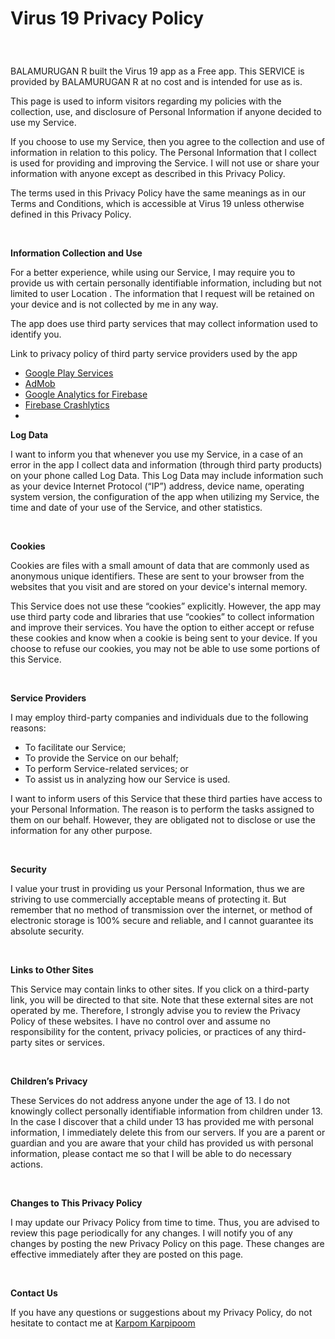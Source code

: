 
<html>
<head>
  <meta http-equiv="Content-Type" content="text/html; charset=utf-8">
  <meta http-equiv="Content-Style-Type" content="text/css">
  <meta name="Generator" content="Cocoa HTML Writer">
  <meta name="CocoaVersion" content="1894.3">
</head>
<body>
<h1><p class="p1"><span class="s1">Virus 19 Privacy Policy</span></p></h1>
<p class="p2"><span class="s1"></span><br></p>
<p class="p3"><span class="s2">BALAMURUGAN R built the Virus 19 app as a Free app. This SERVICE is provided by BALAMURUGAN R at no cost and is intended for use as is.</span></p>
<p class="p3"><span class="s2">This page is used to inform visitors regarding my policies with the collection, use, and disclosure of Personal Information if anyone decided to use my Service.</span></p>
<p class="p3"><span class="s2">If you choose to use my Service, then you agree to the collection and use of information in relation to this policy. The Personal Information that I collect is used for providing and improving the Service. I will not use or share your information with anyone except as described in this Privacy Policy.</span></p>
<p class="p4"><span class="s1">The terms used in this Privacy Policy have the same meanings as in our Terms and Conditions, which is accessible at Virus 19 unless otherwise defined in this Privacy Policy.</span></p>
<p class="p5"><span class="s1"></span><br></p>
<p class="p3"><span class="s2"><b>Information Collection and Use</b></span></p>
<p class="p3"><span class="s2">For a better experience, while using our Service, I may require you to provide us with certain personally identifiable information, including but not limited to user Location . The information that I request will be retained on your device and is not collected by me in any way.</span></p>
<p class="p3"><span class="s2">The app does use third party services that may collect information used to identify you.</span></p>
<p class="p3"><span class="s2">Link to privacy policy of third party service providers used by the app</span></p>
<ul class="ul1">
  <li class="li6"><span class="s3"><a href="https://www.google.com/policies/privacy/"><span class="s4">Google Play Services</span></a></span></li>
  <li class="li6"><span class="s3"><a href="https://support.google.com/admob/answer/6128543?hl=en"><span class="s4">AdMob</span></a></span></li>
  <li class="li6"><span class="s3"><a href="https://firebase.google.com/policies/analytics"><span class="s4">Google Analytics for Firebase</span></a></span></li>
  <li class="li7"><span class="s5"><a href="https://firebase.google.com/support/privacy/"><span class="s4">Firebase Crashlytics</span></a></span></li>
  <li class="li8"></li>
</ul>
<p class="p3"><span class="s2"><b>Log Data</b></span></p>
<p class="p4"><span class="s1">I want to inform you that whenever you use my Service, in a case of an error in the app I collect data and information (through third party products) on your phone called Log Data. This Log Data may include information such as your device Internet Protocol (“IP”) address, device name, operating system version, the configuration of the app when utilizing my Service, the time and date of your use of the Service, and other statistics.</span></p>
<p class="p5"><span class="s1"></span><br></p>
<p class="p3"><span class="s2"><b>Cookies</b></span></p>
<p class="p3"><span class="s2">Cookies are files with a small amount of data that are commonly used as anonymous unique identifiers. These are sent to your browser from the websites that you visit and are stored on your device's internal memory.</span></p>
<p class="p4"><span class="s1">This Service does not use these “cookies” explicitly. However, the app may use third party code and libraries that use “cookies” to collect information and improve their services. You have the option to either accept or refuse these cookies and know when a cookie is being sent to your device. If you choose to refuse our cookies, you may not be able to use some portions of this Service.</span></p>
<p class="p5"><span class="s1"></span><br></p>
<p class="p3"><span class="s2"><b>Service Providers</b></span></p>
<p class="p3"><span class="s2">I may employ third-party companies and individuals due to the following reasons:</span></p>
<ul class="ul1">
  <li class="li3"><span class="s6"></span><span class="s2">To facilitate our Service;</span></li>
  <li class="li3"><span class="s6"></span><span class="s2">To provide the Service on our behalf;</span></li>
  <li class="li3"><span class="s6"></span><span class="s2">To perform Service-related services; or</span></li>
  <li class="li3"><span class="s6"></span><span class="s2">To assist us in analyzing how our Service is used.</span></li>
</ul>
<p class="p4"><span class="s1">I want to inform users of this Service that these third parties have access to your Personal Information. The reason is to perform the tasks assigned to them on our behalf. However, they are obligated not to disclose or use the information for any other purpose.</span></p>
<p class="p5"><span class="s1"></span><br></p>
<p class="p3"><span class="s2"><b>Security</b></span></p>
<p class="p4"><span class="s1">I value your trust in providing us your Personal Information, thus we are striving to use commercially acceptable means of protecting it. But remember that no method of transmission over the internet, or method of electronic storage is 100% secure and reliable, and I cannot guarantee its absolute security.</span></p>
<p class="p5"><span class="s1"></span><br></p>
<p class="p3"><span class="s2"><b>Links to Other Sites</b></span></p>
<p class="p4"><span class="s1">This Service may contain links to other sites. If you click on a third-party link, you will be directed to that site. Note that these external sites are not operated by me. Therefore, I strongly advise you to review the Privacy Policy of these websites. I have no control over and assume no responsibility for the content, privacy policies, or practices of any third-party sites or services.</span></p>
<p class="p5"><span class="s1"></span><br></p>
<p class="p3"><span class="s2"><b>Children’s Privacy</b></span></p>
<p class="p4"><span class="s1">These Services do not address anyone under the age of 13. I do not knowingly collect personally identifiable information from children under 13. In the case I discover that a child under 13 has provided me with personal information, I immediately delete this from our servers. If you are a parent or guardian and you are aware that your child has provided us with personal information, please contact me so that I will be able to do necessary actions.</span></p>
<p class="p5"><span class="s1"></span><br></p>
<p class="p3"><span class="s2"><b>Changes to This Privacy Policy</b></span></p>
<p class="p4"><span class="s1">I may update our Privacy Policy from time to time. Thus, you are advised to review this page periodically for any changes. I will notify you of any changes by posting the new Privacy Policy on this page. These changes are effective immediately after they are posted on this page.</span></p>
<p class="p5"><span class="s1"></span><br></p>
<p class="p3"><span class="s2"><b>Contact Us</b></span></p>
<p class="p3"><span class="s2">If you have any questions or suggestions about my Privacy Policy, do not hesitate to contact me at <a href="mailto:karpomkarpipoom@gmail.com"> Karpom Karpipoom </a></span></p>
</body>
</html>
